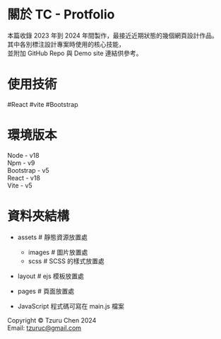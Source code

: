 # 關於 TC - Protfolio

本篇收錄 2023 年到 2024 年間製作，最接近近期狀態的幾個網頁設計作品。  
其中各別標注設計專案時使用的核心技能，  
並附加 GitHub Repo 與 Demo site 連結供參考。

# 使用技術

#React #vite #Bootstrap

# 環境版本
Node - v18  
Npm - v9  
Bootstrap - v5  
React - v18  
Vite - v5

# 資料夾結構
  - assets # 靜態資源放置處
    - images # 圖片放置處
    - scss # SCSS 的樣式放置處

  - layout # ejs 模板放置處
  - pages # 頁面放置處

- JavaScript 程式碼可寫在 main.js 檔案

Copyright © Tzuru Chen 2024  
Email: tzuruc@gmail.com
